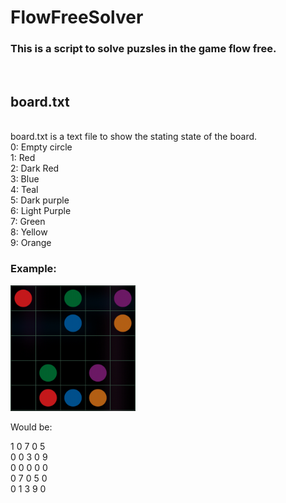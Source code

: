 <h1>FlowFreeSolver</h1>
<h3>This is a script to solve puzsles in the game flow free.</h3>

<br><h2>board.txt</h2>
<br>board.txt is a text file to show the stating state of the board.
<br>0: Empty circle 
<br>1: Red
<br>2: Dark Red
<br>3: Blue
<br>4: Teal
<br>5: Dark purple
<br>6: Light Purple
<br>7: Green
<br>8: Yellow
<br>9: Orange

<h3>Example:</h3>
<img src="exampleFlow.jpg" alt="exampleFlow" width="200"/>

Would be:

1 0 7 0 5
<br>0 0 3 0 9
<br>0 0 0 0 0
<br>0 7 0 5 0
<br>0 1 3 9 0

